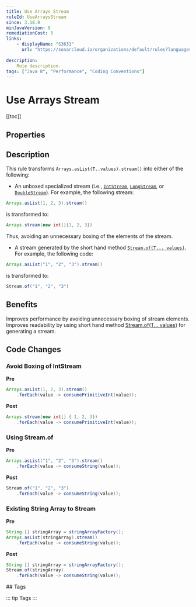 ```yaml
---
title: Use Arrays Stream
ruleId: UseArraysStream
since: 3.18.0
minJavaVersion: 8
remediationCost: 5
links:
    - displayName: "S3631"
      url: "https://sonarcloud.io/organizations/default/rules?languages=java&open=java%3AS3631&q=S3631"
    
description:
    Rule description.
tags: ["Java 8", "Performance", "Coding Conventions"]
---
```


# Use Arrays Stream

[[toc]]

## Properties

<RuleProperties />

## Description

This rule transforms `Arrays.asList(T..values).stream()` into either of the following: 

* An unboxed specialized stream (i.e., [`IntStream`](https://docs.oracle.com/javase/8/docs/api/java/util/stream/IntStream.html), 
[`LongStream`](https://docs.oracle.com/javase/8/docs/api/java/util/stream/DoubleStream.html),
 or [`DoubleStream`](https://docs.oracle.com/javase/8/docs/api/java/util/stream/DoubleStream.html)).
For example, the following stream:
```java
Arrays.asList(1, 2, 3).stream()
```
is transformed to: 

```java
Arrays.stream(new int[]{1, 2, 3})
```
Thus, avoiding an unnecessary boxing of the elements of the stream. 
 
* A stream generated by the short hand method [`Stream.of(T... values)`](https://docs.oracle.com/javase/8/docs/api/java/util/stream/Stream.html#of-T...-). For example, the following code:
```java
Arrays.asList("1", "2", "3").stream()
```
is transformed to:
```java
Stream.of("1", "2", "3")
```

## Benefits

Improves performance by avoiding unnecessary boxing of stream elements. 
Improves readability by using short hand method [Stream.of(T... values)](https://docs.oracle.com/javase/8/docs/api/java/util/stream/Stream.html#of-T...-) for generating a stream. 


## Code Changes


### Avoid Boxing of IntStream

__Pre__
```java
Arrays.asList(1, 2, 3).stream()
    .forEach(value -> consumePrimitiveInt(value));
```

__Post__
```java
Arrays.stream(new int[] { 1, 2, 3})
    .forEach(value -> consumePrimitiveInt(value));

```

### Using Stream.of

__Pre__
```java
Arrays.asList("1", "2", "3").stream()
    .forEach(value -> consumeString(value));
```

__Post__
```java
Stream.of("1", "2", "3")
    .forEach(value -> consumeString(value));
```


### Existing String Array to Stream

__Pre__
```java
String [] stringArray = stringArrayFactory();
Arrays.asList(stringArray).stream()
    .forEach(value -> consumeString(value));
```

__Post__
```java
String [] stringArray = stringArrayFactory();
Stream.of(stringArray)
    .forEach(value -> consumeString(value));
```


<VersionNotice />
## Tags

::: tip Tags
<TagLinks />
:::